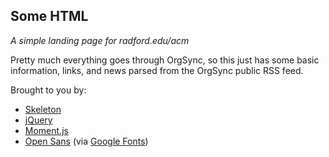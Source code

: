 ## Some HTML ##

_A simple landing page for radford.edu/acm_

Pretty much everything goes through OrgSync, so this just has some basic
information, links, and news parsed from the OrgSync public RSS feed.

Brought to you by:

- [Skeleton](http://getskeleton.com/)
- [jQuery](https://jquery.com/)
- [Moment.js](http://momentjs.com/)
- [Open Sans](http://www.google.com/fonts/specimen/Open+Sans) (via [Google Fonts](http://www.google.com/fonts))